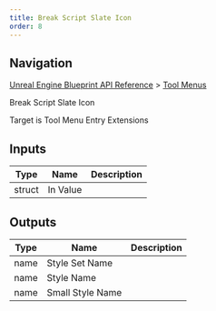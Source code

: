 ```yaml
---
title: Break Script Slate Icon
order: 8
---
```

## Navigation

[Unreal Engine Blueprint API Reference](https://dev.epicgames.com/documentation/en-us/unreal-engine/BlueprintAPI) > [Tool Menus](https://dev.epicgames.com/documentation/en-us/unreal-engine/BlueprintAPI/ToolMenus)

Break Script Slate Icon

Target is Tool Menu Entry Extensions

## Inputs

| Type | Name | Description |
| --- | --- | --- |
| struct | In Value |  |

## Outputs

| Type | Name | Description |
| --- | --- | --- |
| name | Style Set Name |  |
| name | Style Name |  |
| name | Small Style Name |  |
